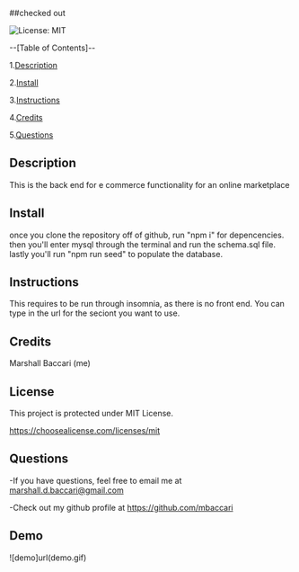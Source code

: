 ##checked out  

![License: MIT](https://img.shields.io/badge/License-MIT-yellow.svg)

--[Table of Contents]--

1.[Description](#description)

2.[Install](#install)

3.[Instructions](#instructions)

4.[Credits](#credits)

5.[Questions](#email)

## Description

This is the back end for e commerce functionality for an online marketplace


## Install

once you clone the repository off of github, run "npm i" for depencencies. then you'll enter mysql through the terminal and run the schema.sql file. lastly you'll run "npm run seed" to populate the database.


## Instructions

This requires to be run through insomnia, as there is no front end. You can type in the url for the seciont you want to use.


## Credits

Marshall Baccari (me)


## License

This project is protected under MIT License.

https://choosealicense.com/licenses/mit


## Questions

-If you have questions, feel free to email me at marshall.d.baccari@gmail.com

-Check out my github profile at https://github.com/mbaccari

## Demo

![demo]url(demo.gif)